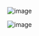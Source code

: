 ![image](https://github.com/Cintia-MV/GaleriaImagenesRV/assets/99772130/1bea463f-c3fc-4e11-8449-dba6f5cc68b9)

![image](https://github.com/Cintia-MV/GaleriaImagenesRV/assets/99772130/3e42a200-91b9-4fa1-99a0-3e2d99e010c2)

